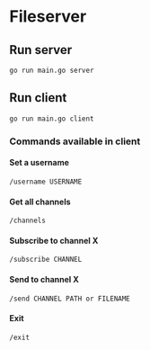 # Fileserver

## Run server
```
go run main.go server
```

## Run client
```
go run main.go client
```

### Commands available in client

#### Set a username
```
/username USERNAME
```

#### Get all channels
```
/channels
```

#### Subscribe to channel X
```
/subscribe CHANNEL
```

#### Send to channel X
```
/send CHANNEL PATH or FILENAME
```

#### Exit
```
/exit
```
